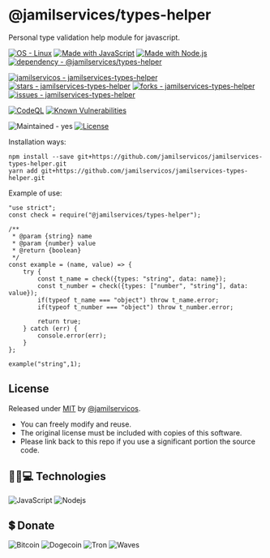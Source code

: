 # @jamilservices/types-helper
Personal type validation help module for javascript.

[![OS - Linux](https://img.shields.io/badge/OS-Linux-blue?logo=linux&logoColor=white)](https://www.linux.org/)
[![Made with JavaScript](https://img.shields.io/badge/Made_with-JavaScript-blue?logo=javascript&logoColor=white)](https://www.javascript.com/)
[![Made with Node.js](https://img.shields.io/badge/Node.js->=14-blue?logo=node.js&logoColor=white)](https://nodejs.org)
[![dependency - @jamilservices/types-helper](https://img.shields.io/badge/dependency-%40jamilservices%2Ftypes--helper-blue?logo=node.js&logoColor=white)](https://www.npmjs.com/package/@jamilservices/types-helper)
<!--
[![Package - @jamilservices/types-helper](https://img.shields.io/github/package-json/dependency-version/jamilservicos/jamilservices-types-helper/@jamilservices/types-helper?logo=node.js&logoColor=white)](https://www.npmjs.com/package/@jamilservices/types-helper)
-->
[![jamilservicos - jamilservices-types-helper](https://img.shields.io/static/v1?label=jamilservicos&message=jamilservices-types-helper&color=blue&logo=github)](https://github.com/jamilservicos/jamilservices-types-helper)
[![stars - jamilservices-types-helper](https://img.shields.io/github/stars/jamilservicos/jamilservices-types-helper?style=social)](https://github.com/jamilservicos/jamilservices-types-helper)
[![forks - jamilservices-types-helper](https://img.shields.io/github/forks/jamilservicos/jamilservices-types-helper?style=social)](https://github.com/jamilservicos/jamilservices-types-helper)
[![issues - jamilservices-types-helper](https://img.shields.io/github/issues/jamilservicos/jamilservices-types-helper)](https://github.com/jamilservicos/jamilservices-types-helper/issues)

<!--[![GitHub release](https://img.shields.io/github/release/jamilservicos/jamilservices-types-helper?include_prereleases=&sort=semver)](https://github.com/jamilservicos/jamilservices-types-helper/releases/)
-->
[![CodeQL](https://github.com/jamilservicos/jamilservices-types-helper/workflows/CodeQL/badge.svg)](https://github.com/jamilservicos/jamilservices-types-helper/actions?query=workflow:"CodeQL")
[![Known Vulnerabilities](https://snyk.io/test/github/jamilservicos/jamilservices-types-helper/badge.svg?targetFile=package.json)](https://snyk.io/test/github/jamilservicos/jamilservices-types-helper?targetFile=package.json "Known Vulnerabilities")

![Maintained - yes](https://img.shields.io/badge/Maintained-yes-green)
[![License](https://img.shields.io/badge/License-MIT-blue)](https://github.com/jamilservicos/jamilservices-types-helper/blob/main/LICENSE)


Installation ways:

```
npm install --save git+https://github.com/jamilservicos/jamilservices-types-helper.git
yarn add git+https://github.com/jamilservicos/jamilservices-types-helper.git
```


Example of use:

```
"use strict";
const check = require("@jamilservices/types-helper");

/**
 * @param {string} name
 * @param {number} value
 * @return {boolean}
 */
const example = (name, value) => {
    try {
        const t_name = check({types: "string", data: name});
        const t_number = check({types: ["number", "string"], data: value});
        if(typeof t_name === "object") throw t_name.error;
        if(typeof t_number === "object") throw t_number.error;

        return true;
    } catch (err) {
        console.error(err);
    }
};

example("string",1);
```

## License
Released under [MIT](/LICENSE) by [@jamilservicos](https://github.com/jamilservicos).
- You can freely modify and reuse.
- The original license must be included with copies of this software.
- Please link back to this repo if you use a significant portion the source code.


## 👩‍💻💻 Technologies
![JavaScript](https://img.shields.io/badge/-JavaScript-F7DF1E?style=for-the-badge&logo=javascript&logoColor=black)
![Nodejs](https://img.shields.io/badge/-Nodejs-339933?style=for-the-badge&logo=node-dot-js&logoColor=white)

## 💲 Donate
![Bitcoin](https://img.shields.io/badge/1BrKxKsspVs3uR1ctAPfudLY38Tdw6yU3R-000000?style=for-the-badge&label=BTC&color=F7931A&labelColor=black)
![Dogecoin](https://img.shields.io/badge/DEj13YitqbqkWAidQVMHe6KHpgJeVP34jN-C2A633?style=for-the-badge&label=DOGE&color=C2A633&labelColor=black)
![Tron](https://img.shields.io/badge/DEj13YitqbqkWAidQVMHe6KHpgJeVP34jN-f60614?style=for-the-badge&label=TRX&color=f60614&labelColor=black)
![Waves](https://img.shields.io/badge/3PQA4gjdQJcSzHhxZLbdhoWjkjrFEXmTqqw-1c55ce?style=for-the-badge&label=WAVES&color=1c55ce&labelColor=black)
